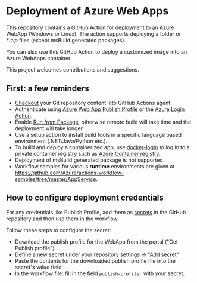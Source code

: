# Deployment of Azure Web Apps

This repository contains a GitHub Action for deployment to an Azure WebApp (Windows or Linux). The action supports deploying a folder or \**.zip* files (except msBuild generated packages).

You can also use this GitHub Action to deploy a customized image into an Azure WebApps container.

This project welcomes contributions and suggestions.

## First: a few reminders

* [Checkout](https://github.com/actions/checkout) your Git repository content into GitHub Actions agent.
* Authenticate using [Azure Web App Publish Profile](https://github.com/projectkudu/kudu/wiki/Deployment-credentials#site-credentials-aka-publish-profile-credentials) or the [Azure Login Action](https://github.com/Azure/login).
* Enable [Run from Package](https://docs.microsoft.com/en-us/azure/app-service/deploy-run-package#enable-running-from-package), otherwise remote build will take time and the deployment will take longer. 
* Use a setup action to install build tools in a specific language based environment (.NET/Java/Python etc.).
* To build and deploy a containerized app, use [docker-login](https://github.com/Azure/docker-login) to log in to a private container registry such as [Azure Container registry](https://azure.microsoft.com/services/container-registry/).
* Deployment of msBuild generated package is not supported.
* Workflow samples for various **runtime** environments are given at https://github.com/Azure/actions-workflow-samples/tree/master/AppService.

## How to configure deployment credentials

For any credentials like Publish Profile, add them as [secrets](https://docs.github.com/en/actions/security-guides/using-secrets-in-github-actions) in the GitHub repository and then use them in the workflow.

Follow these steps to configure the secret:

* Download the publish profile for the WebApp from the portal ("Get Publish profile")
* Define a new secret under your repository settings -> "Add secret"
* Paste the contents for the downloaded publish profile file into the secret's value field
* In the workflow file: fill in the field `publish-profile:` with your secret.
